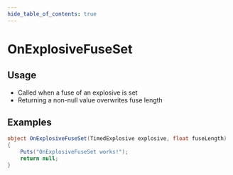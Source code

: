 ```yaml
---
hide_table_of_contents: true
---
```


# OnExplosiveFuseSet

## Usage

* Called when a fuse of an explosive is set
* Returning a non-null value overwrites fuse length

## Examples

```csharp title=""
object OnExplosiveFuseSet(TimedExplosive explosive, float fuseLength)
{
    Puts("OnExplosiveFuseSet works!");
    return null;
}
```
